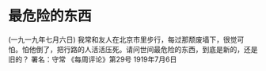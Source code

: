 # 最危险的东西
(一九一九年七月六日)
我常和友人在北京市里步行，每过那颓废墙下，很觉可怕。怕他倒了，把行路的人活活压死。请问世间最危险的东西，到底是新的，还是旧的？
署名：守常
《每周评论》第29号
1919年7月6日
